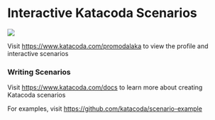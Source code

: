 # Interactive Katacoda Scenarios

[![](http://shields.katacoda.com/katacoda/promodalaka/count.svg)](https://www.katacoda.com/promodalaka "Get your profile on Katacoda.com")

Visit https://www.katacoda.com/promodalaka to view the profile and interactive scenarios

### Writing Scenarios
Visit https://www.katacoda.com/docs to learn more about creating Katacoda scenarios

For examples, visit https://github.com/katacoda/scenario-example
